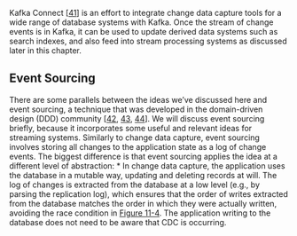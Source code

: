
Kafka Connect [[41](ch11.html#Narkhede2016uo)] is an effort to integrate change data capture tools for a wide range of
database systems with Kafka. Once the stream of change events is in Kafka, it can be used to update
derived data systems such as search indexes, and also feed into stream processing systems as
discussed later in this chapter. ## Event Sourcing 
There are some parallels between the ideas we’ve discussed here and event sourcing, a technique
that was developed in the domain-driven design (DDD) community
[[42](ch11.html#Young2014wp), [43](ch11.html#Fowler2005vd), [44](ch11.html#Vernon2013ww)]. We will discuss event
sourcing briefly, because it incorporates some useful and relevant ideas for streaming systems. 
Similarly to change data capture, event sourcing involves storing all changes to the application
state as a log of change events. The biggest difference is that event sourcing applies the idea at a
different level of abstraction: *  In change data capture, the application uses the database in a mutable way, updating and deleting
records at will. The log of changes is extracted from the database at a low level (e.g., by parsing
the replication log), which ensures that the order of writes extracted from the database matches
the order in which they were actually written, avoiding the race condition in
[Figure 11-4](#fig_stream_write_order). The application writing to the database does not need to be aware that
CDC is occurring.